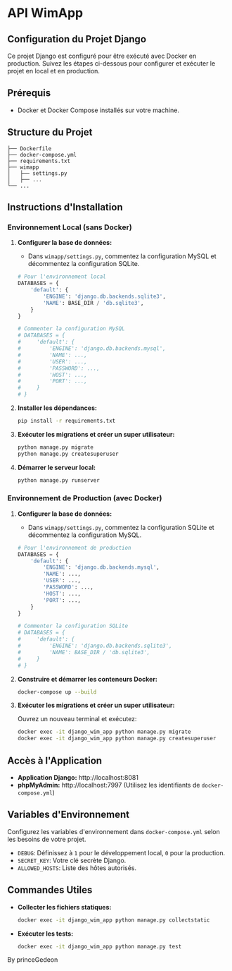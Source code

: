 # API WimApp 

## Configuration du Projet Django 

Ce projet Django est configuré pour être exécuté avec Docker en production. Suivez les étapes ci-dessous pour configurer et exécuter le projet en local et en production.

## Prérequis

- Docker et Docker Compose installés sur votre machine.

## Structure du Projet

```
├── Dockerfile
├── docker-compose.yml
├── requirements.txt
├── wimapp
│   ├── settings.py
│   ├── ...
└── ...
```

## Instructions d'Installation

### Environnement Local (sans Docker)

1. **Configurer la base de données:**
   - Dans `wimapp/settings.py`, commentez la configuration MySQL et décommentez la configuration SQLite.

   ```python
   # Pour l'environnement local
   DATABASES = {
       'default': {
           'ENGINE': 'django.db.backends.sqlite3',
           'NAME': BASE_DIR / 'db.sqlite3',
       }
   }

   # Commenter la configuration MySQL
   # DATABASES = {
   #     'default': {
   #         'ENGINE': 'django.db.backends.mysql',
   #         'NAME': ...,
   #         'USER': ...,
   #         'PASSWORD': ...,
   #         'HOST': ...,
   #         'PORT': ...,
   #     }
   # }
   ```

2. **Installer les dépendances:**

   ```bash
   pip install -r requirements.txt
   ```

3. **Exécuter les migrations et créer un super utilisateur:**

   ```bash
   python manage.py migrate
   python manage.py createsuperuser
   ```

4. **Démarrer le serveur local:**

   ```bash
   python manage.py runserver
   ```

### Environnement de Production (avec Docker)

1. **Configurer la base de données:**
   - Dans `wimapp/settings.py`, commentez la configuration SQLite et décommentez la configuration MySQL.

   ```python
   # Pour l'environnement de production
   DATABASES = {
       'default': {
           'ENGINE': 'django.db.backends.mysql',
           'NAME': ...,
           'USER': ...,
           'PASSWORD': ...,
           'HOST': ...,
           'PORT': ...,
       }
   }

   # Commenter la configuration SQLite
   # DATABASES = {
   #     'default': {
   #         'ENGINE': 'django.db.backends.sqlite3',
   #         'NAME': BASE_DIR / 'db.sqlite3',
   #     }
   # }
   ```

2. **Construire et démarrer les conteneurs Docker:**

   ```bash
   docker-compose up --build
   ```

3. **Exécuter les migrations et créer un super utilisateur:**

   Ouvrez un nouveau terminal et exécutez:

   ```bash
   docker exec -it django_wim_app python manage.py migrate
   docker exec -it django_wim_app python manage.py createsuperuser
   ```

## Accès à l'Application

- **Application Django:** http://localhost:8081
- **phpMyAdmin:** http://localhost:7997 (Utilisez les identifiants de `docker-compose.yml`)

## Variables d'Environnement

Configurez les variables d'environnement dans `docker-compose.yml` selon les besoins de votre projet.

- `DEBUG`: Définissez à `1` pour le développement local, `0` pour la production.
- `SECRET_KEY`: Votre clé secrète Django.
- `ALLOWED_HOSTS`: Liste des hôtes autorisés.

## Commandes Utiles

- **Collecter les fichiers statiques:**

  ```bash
  docker exec -it django_wim_app python manage.py collectstatic
  ```

- **Exécuter les tests:**

  ```bash
  docker exec -it django_wim_app python manage.py test
  ```



By princeGedeon
